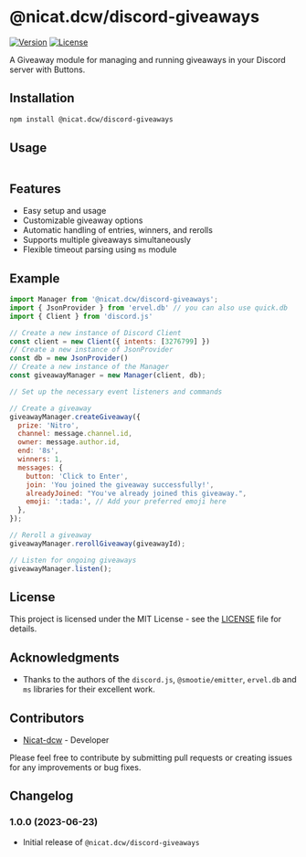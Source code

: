 
# @nicat.dcw/discord-giveaways

[![Version](https://img.shields.io/npm/v/@nicat.dcw/discord-giveaways)]()
[![License](https://img.shields.io/github/license/Nicat-dcw/giveaways#LICENSE)]()

A Giveaway module for managing and running giveaways in your Discord server with Buttons.

## Installation

```bash
npm install @nicat.dcw/discord-giveaways
```

## Usage

```javascript

```

## Features

- Easy setup and usage
- Customizable giveaway options
- Automatic handling of entries, winners, and rerolls
- Supports multiple giveaways simultaneously
- Flexible timeout parsing using `ms` module

## Example

```javascript
import Manager from '@nicat.dcw/discord-giveaways';
import { JsonProvider } from 'ervel.db' // you can also use quick.db
import { Client } from 'discord.js' 

// Create a new instance of Discord Client
const client = new Client({ intents: [3276799] })
// Create a new instance of JsonProvider
const db = new JsonProvider()
// Create a new instance of the Manager
const giveawayManager = new Manager(client, db);

// Set up the necessary event listeners and commands

// Create a giveaway
giveawayManager.createGiveaway({
  prize: 'Nitro',
  channel: message.channel.id,
  owner: message.author.id,
  end: '8s',
  winners: 1,
  messages: {
    button: 'Click to Enter',
    join: 'You joined the giveaway successfully!',
    alreadyJoined: "You've already joined this giveaway.",
    emoji: ':tada:', // Add your preferred emoji here
  },
});

// Reroll a giveaway
giveawayManager.rerollGiveaway(giveawayId);

// Listen for ongoing giveaways
giveawayManager.listen();
```

## License

This project is licensed under the MIT License - see the [LICENSE](https://github.com/Nicat-dcw/giveaways) file for details.

## Acknowledgments

- Thanks to the authors of the `discord.js`, `@smootie/emitter`, `ervel.db` and `ms` libraries for their excellent work.

## Contributors

- [Nicat-dcw](https://github.com/Nicat-dcw) - Developer

Please feel free to contribute by submitting pull requests or creating issues for any improvements or bug fixes.

## Changelog

### 1.0.0 (2023-06-23)

- Initial release of `@nicat.dcw/discord-giveaways`

